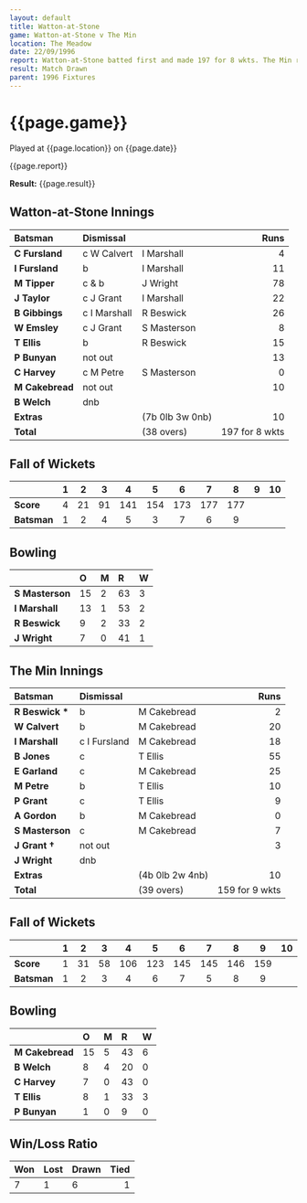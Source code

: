 ```yaml
---
layout: default
title: Watton-at-Stone
game: Watton-at-Stone v The Min
location: The Meadow
date: 22/09/1996
report: Watton-at-Stone batted first and made 197 for 8 wkts. The Min replied with 159 for 9 wkts
result: Match Drawn
parent: 1996 Fixtures
---
```


# {{page.game}}

Played at {{page.location}} on {{page.date}}

{{page.report}}

**Result:** {{page.result}}

## Watton-at-Stone Innings

| Batsman | Dismissal |  | Runs |
|:---|:---|---|---:|
| **C Fursland** | c W Calvert | I Marshall | 4 |
| **I Fursland** | b | I Marshall | 11 |
| **M Tipper** | c & b | J Wright | 78 |
| **J Taylor** | c J Grant | I Marshall | 22 |
| **B Gibbings** | c I Marshall | R Beswick | 26 |
| **W Emsley** | c J Grant | S Masterson | 8 |
| **T Ellis** | b | R Beswick | 15 |
| **P Bunyan** | not out |  | 13 |
| **C Harvey** | c M Petre | S Masterson | 0 |
| **M Cakebread** | not out |  | 10 |
| **B Welch** | dnb |  |  |
| **Extras** | | (7b 0lb 3w 0nb) | 10 |
| **Total** | | (38 overs) | 197 for 8 wkts |

## Fall of Wickets

| | 1 | 2 | 3 | 4 | 5 | 6 | 7 | 8 | 9 | 10 |
|---|:---:|:---:|:---:|:---:|:---:|:---:|:---:|:---:|:---:|:---:|
| **Score** | 4 | 21 | 91 | 141 | 154 | 173 | 177 | 177 |  |  |
| **Batsman** | 1 | 2 | 4 | 5 | 3 | 7 | 6 | 9 |  |  |

## Bowling

| | O | M | R | W |
|---|:---|:---|:---|:---|
| **S Masterson** | 15 | 2 | 63 | 3 |
| **I Marshall** | 13 | 1 | 53 | 2 |
| **R Beswick** | 9 | 2 | 33 | 2 |
| **J Wright** | 7 | 0 | 41 | 1 |

## The Min Innings

| Batsman | Dismissal |  | Runs |
|:---|:---|---|---:|
| **R Beswick &#42;** | b | M Cakebread | 2 |
| **W Calvert** | b | M Cakebread | 20 |
| **I Marshall** | c I Fursland | M Cakebread | 18 |
| **B Jones** | c | T Ellis | 55 |
| **E Garland** | c | M Cakebread | 25 |
| **M Petre** | b | T Ellis | 10 |
| **P Grant** | c | T Ellis | 9 |
| **A Gordon** | b | M Cakebread | 0 |
| **S Masterson** | c | M Cakebread | 7 |
| **J Grant &#8224;** | not out |  | 3 |
| **J Wright** | dnb |  |  |
| **Extras** | | (4b 0lb 2w 4nb) | 10 |
| **Total** | | (39 overs) | 159 for 9 wkts |

## Fall of Wickets

| | 1 | 2 | 3 | 4 | 5 | 6 | 7 | 8 | 9 | 10 |
|---|:---:|:---:|:---:|:---:|:---:|:---:|:---:|:---:|:---:|:---:|
| **Score** | 1 | 31 | 58 | 106 | 123 | 145 | 145 | 146 | 159 |  |
| **Batsman** | 1 | 2 | 3 | 4 | 6 | 7 | 5 | 8 | 9 |  |

## Bowling

| | O | M | R | W |
|---|:---|:---|:---|:---|
| **M Cakebread** | 15 | 5 | 43 | 6 |
| **B Welch** | 8 | 4 | 20 | 0 |
| **C Harvey** | 7 | 0 | 43 | 0 |
| **T Ellis** | 8 | 1 | 33 | 3 |
| **P Bunyan** | 1 | 0 | 9 | 0 |

## Win/Loss Ratio

| Won | Lost | Drawn | Tied |
|:---|:---|:---|---:|
| 7 | 1 | 6 | 1 |